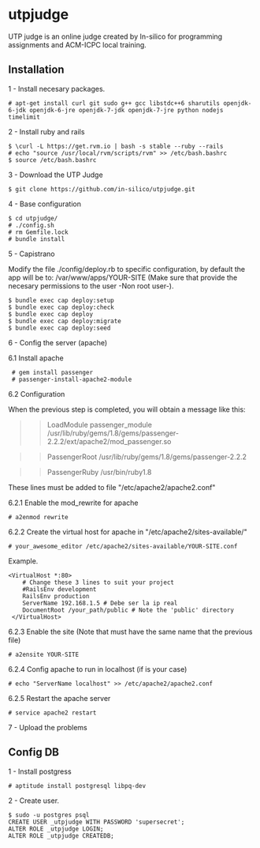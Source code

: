 utpjudge
========

UTP judge is an online judge created by In-silico for programming assignments and ACM-ICPC local training.

## Installation


1 - Install necesary packages.

    # apt-get install curl git sudo g++ gcc libstdc++6 sharutils openjdk-6-jdk openjdk-6-jre openjdk-7-jdk openjdk-7-jre python nodejs timelimit

2 - Install ruby and  rails

    $ \curl -L https://get.rvm.io | bash -s stable --ruby --rails
    # echo "source /usr/local/rvm/scripts/rvm" >> /etc/bash.bashrc
    $ source /etc/bash.bashrc

3 - Download the UTP Judge

    $ git clone https://github.com/in-silico/utpjudge.git

4 - Base configuration

    $ cd utpjudge/
    # ./config.sh
    # rm Gemfile.lock
    # bundle install

5 - Capistrano

Modify the file ./config/deploy.rb to specific configuration, by default the app will be to: /var/www/apps/YOUR-SITE (Make sure that provide the necesary permissions to the user -Non root user-).

    $ bundle exec cap deploy:setup
    $ bundle exec cap deploy:check
    $ bundle exec cap deploy
    $ bundle exec cap deploy:migrate
    $ bundle exec cap deploy:seed

6 - Config the server (apache)

6.1 Install apache

     # gem install passenger
     # passenger-install-apache2-module

6.2 Configuration

When the previous step is completed, you will obtain a message like this:

   >> LoadModule passenger_module /usr/lib/ruby/gems/1.8/gems/passenger-2.2.2/ext/apache2/mod_passenger.so

   >> PassengerRoot /usr/lib/ruby/gems/1.8/gems/passenger-2.2.2

   >> PassengerRuby /usr/bin/ruby1.8

These lines must be added to file "/etc/apache2/apache2.conf"

6.2.1 Enable the  mod_rewrite for apache

    # a2enmod rewrite

6.2.2 Create the virtual host for apache in "/etc/apache2/sites-available/"

    # your_awesome_editor /etc/apache2/sites-available/YOUR-SITE.conf

Example.

    <VirtualHost *:80>
        # Change these 3 lines to suit your project
        #RailsEnv development
        RailsEnv production
        ServerName 192.168.1.5 # Debe ser la ip real
        DocumentRoot /your_path/public # Note the 'public' directory
     </VirtualHost>


6.2.3 Enable the site (Note that must have the same name that the previous file)

    # a2ensite YOUR-SITE

6.2.4 Config apache to run in localhost (if is your case)

    # echo "ServerName localhost" >> /etc/apache2/apache2.conf

6.2.5 Restart the apache server

    # service apache2 restart

7 - Upload the problems


## Config DB


1 - Install postgress

    # aptitude install postgresql libpq-dev

2 - Create user.

    $ sudo -u postgres psql
    CREATE USER _utpjudge WITH PASSWORD 'supersecret';
    ALTER ROLE _utpjudge LOGIN;
    ALTER ROLE _utpjudge CREATEDB;


